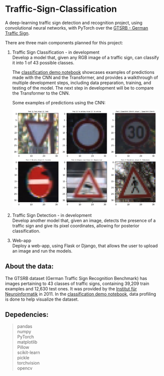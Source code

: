 # Traffic-Sign-Classification
A deep-learning traffic sign detection and recognition project, using  convolutional neural networks, with PyTorch over the [GTSRB - German Traffic Sign](https://www.kaggle.com/datasets/meowmeowmeowmeowmeow/gtsrb-german-traffic-sign?resource=download). 

There are three main components planned for this project:

1) Traffic Sign Classification - in development <br />
Develop a model that, given any RGB image of a traffic sign, can classify it into 1 of 43 possible classes.

    The [classification demo notebook](https://github.com/alvaroqsaldanha/Traffic-Sign-Classification/blob/main/demo.ipynb) showcases examples of predictions made with       the CNN and the Transformer, and provides a walkthrough of multiple development steps, including data preparation, training, and testing of the model. The next step in development will be to compare the Transformer to the CNN.
    
    Some examples of predictions using the CNN:
    
    ![Example of predictions](https://github.com/alvaroqsaldanha/Traffic-Sign-Classification/blob/main/DataProfiling/templateimg.PNG)

2) Traffic Sign Detection - in development <br /> 
Develop another model that, given an image, detects the presence of a traffic sign and give its pixel coordinates, allowing for posterior classification.

3) Web-app <br />
Deploy a web-app, using Flask or Django, that allows the user to upload an image and run the models.

## About the data:

The GTSRB dataset (German Traffic Sign Recognition Benchmark) has images pertaining to 43 classes of traffic signs, containing 39,209 train examples and 12,630 test ones. It was provided by the [Institut für Neuroinformatik](https://benchmark.ini.rub.de/?section=gtsrb&subsection=news) in 2011. In the [classification demo notebook](https://github.com/alvaroqsaldanha/Traffic-Sign-Classification/blob/main/demo.ipynb), data profiling is done to help visualize the dataset.

## Depedencies:

> pandas <br>
> numpy <br>
> PyTorch <br>
> matplotlib <br>
> Pillow <br>
> scikit-learn <br>
> pickle <br>
> torchvision <br>
> opencv <br>





